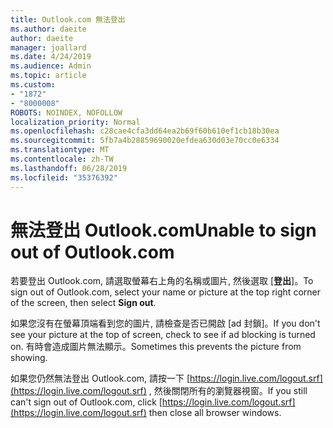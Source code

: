 ```yaml
---
title: Outlook.com 無法登出
ms.author: daeite
author: daeite
manager: joallard
ms.date: 4/24/2019
ms.audience: Admin
ms.topic: article
ms.custom:
- "1872"
- "8000008"
ROBOTS: NOINDEX, NOFOLLOW
localization_priority: Normal
ms.openlocfilehash: c28cae4cfa3dd64ea2b69f60b610ef1cb18b30ea
ms.sourcegitcommit: 5fb7a4b28859690020efdea630d03e70cc0e6334
ms.translationtype: MT
ms.contentlocale: zh-TW
ms.lasthandoff: 06/28/2019
ms.locfileid: "35376392"
---
```

# <a name="unable-to-sign-out-of-outlookcom"></a><span data-ttu-id="f754f-102">無法登出 Outlook.com</span><span class="sxs-lookup"><span data-stu-id="f754f-102">Unable to sign out of Outlook.com</span></span>

<span data-ttu-id="f754f-103">若要登出 Outlook.com, 請選取螢幕右上角的名稱或圖片, 然後選取 [**登出**]。</span><span class="sxs-lookup"><span data-stu-id="f754f-103">To sign out of Outlook.com, select your name or picture at the top right corner of the screen, then select **Sign out**.</span></span>

<span data-ttu-id="f754f-104">如果您沒有在螢幕頂端看到您的圖片, 請檢查是否已開啟 [ad 封鎖]。</span><span class="sxs-lookup"><span data-stu-id="f754f-104">If you don't see your picture at the top of screen, check to see if ad blocking is turned on.</span></span> <span data-ttu-id="f754f-105">有時會造成圖片無法顯示。</span><span class="sxs-lookup"><span data-stu-id="f754f-105">Sometimes this prevents the picture from showing.</span></span>

<span data-ttu-id="f754f-106">如果您仍然無法登出 Outlook.com, 請按一下 [https://login.live.com/logout.srf](https://login.live.com/logout.srf) , 然後關閉所有的瀏覽器視窗。</span><span class="sxs-lookup"><span data-stu-id="f754f-106">If you still can't sign out of Outlook.com, click [https://login.live.com/logout.srf](https://login.live.com/logout.srf) then close all browser windows.</span></span>